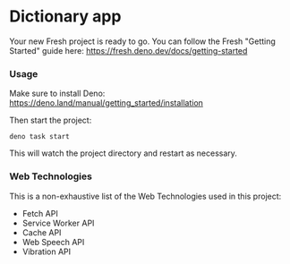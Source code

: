 # Dictionary app

Your new Fresh project is ready to go. You can follow the Fresh "Getting
Started" guide here: https://fresh.deno.dev/docs/getting-started

### Usage

Make sure to install Deno: https://deno.land/manual/getting_started/installation

Then start the project:

```
deno task start
```

This will watch the project directory and restart as necessary.

### Web Technologies

This is a non-exhaustive list of the Web Technologies used in this project:

- Fetch API
- Service Worker API
- Cache API
- Web Speech API
- Vibration API
